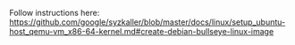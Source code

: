 Follow instructions here: https://github.com/google/syzkaller/blob/master/docs/linux/setup_ubuntu-host_qemu-vm_x86-64-kernel.md#create-debian-bullseye-linux-image
